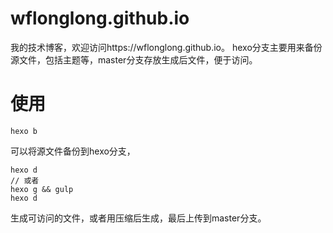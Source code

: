 # wflonglong.github.io
我的技术博客，欢迎访问https://wflonglong.github.io。
hexo分支主要用来备份源文件，包括主题等，master分支存放生成后文件，便于访问。
# 使用
```
hexo b
```
可以将源文件备份到hexo分支，
```
hexo d
// 或者
hexo g && gulp
hexo d
```
生成可访问的文件，或者用压缩后生成，最后上传到master分支。
